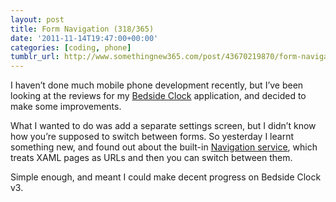 ```yaml
---
layout: post
title: Form Navigation (318/365)
date: '2011-11-14T19:47:00+00:00'
categories: [coding, phone]
tumblr_url: http://www.somethingnew365.com/post/43670219870/form-navigation-318365
---
```

I haven’t done much mobile phone development recently, but I’ve been looking at the reviews for my [Bedside Clock](http://www.bravelocation.com/bedsideclock) application, and decided to make some improvements.

What I wanted to do was add a separate settings screen, but I didn’t know how you’re supposed to switch between forms. So yesterday I learnt something new, and found out about the built-in [Navigation service](http://msdn.microsoft.com/en-us/library/system.windows.navigation.navigationservice.aspx), which treats XAML pages as URLs and then you can switch between them.

Simple enough, and meant I could make decent progress on Bedside Clock v3.
